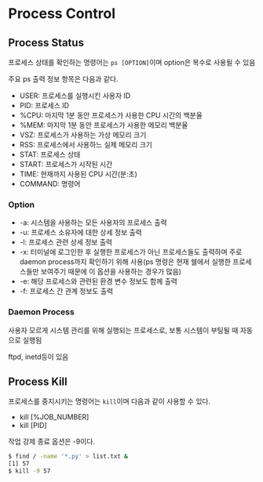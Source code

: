 # Process Control

## Process Status

프로세스 상태를 확인하는 명령어는 `ps [OPTION]`이며 option은 복수로 사용될 수 있음

주요 ps 출력 정보 항목은 다음과 같다.

- USER: 프로세스를 실행시킨 사용자 ID
- PID: 프로세스 ID
- %CPU: 마지막 1분 동안 프로세스가 사용한 CPU 시간의 백분율
- %MEM: 마지막 1분 동안 프로세스가 사용한 메모리 백분율
- VSZ: 프로세스가 사용하는 가상 메모리 크기
- RSS: 프로세스에서 사용하느 실제 메모리 크기
- STAT: 프로세스 상태
- START: 프로세스가 시작된 시간
- TIME: 현재까지 사용된 CPU 시간(분:초)
- COMMAND: 명령어

 

### Option

- -a: 시스템을 사용하는 모든 사용자의 프로세스 출력
- -u: 프로세스 소유자에 대한 상세 정보 출력
- -l: 프로세스 관련 상세 정보 출력
- -x: 터미널에 로그인한 후 실행한 프로세스가 아닌 프로세스들도 출력하며 주로 daemon process까지 확인하기 위해 사용(ps 명령은 현재 쉘에서 실행한 프로세스들만 보여주기 때문에 이 옵션을 사용하는 경우가 많음)
- -e: 해당 프로세스와 관련된 환경 변수 정보도 함께 출력
- -f: 프로세스 간 관계 정보도 출력



### Daemon Process

사용자 모르게 시스템 관리를 위해 실행되는 프로세스로, 보통 시스템이 부팅될 때 자동으로 실행됨

ftpd, inetd등이 있음



## Process Kill

프로세스를 중지시키는 명령어는 `kill`이며 다음과 같이 사용할 수 있다.

- kill [%JOB_NUMBER]
- kill [PID]

작업 강제 종료 옵션은 -9이다.

```bash
$ find / -name '*.py' > list.txt &
[1] 57
$ kill -9 57
```

